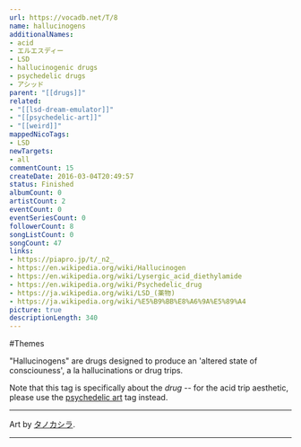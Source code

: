 ```yaml
---
url: https://vocadb.net/T/8
name: hallucinogens
additionalNames: 
- acid
- エルエスディー
- LSD
- hallucinogenic drugs
- psychedelic drugs
- アシッド
parent: "[[drugs]]"
related:
- "[[lsd-dream-emulator]]"
- "[[psychedelic-art]]"
- "[[weird]]"
mappedNicoTags:
- LSD
newTargets:
- all
commentCount: 15
createDate: 2016-03-04T20:49:57
status: Finished
albumCount: 0
artistCount: 2
eventCount: 0
eventSeriesCount: 0
followerCount: 8
songListCount: 0
songCount: 47
links: 
- https://piapro.jp/t/_n2_
- https://en.wikipedia.org/wiki/Hallucinogen
- https://en.wikipedia.org/wiki/Lysergic_acid_diethylamide
- https://en.wikipedia.org/wiki/Psychedelic_drug
- https://ja.wikipedia.org/wiki/LSD_(薬物)
- https://ja.wikipedia.org/wiki/%E5%B9%BB%E8%A6%9A%E5%89%A4
picture: true
descriptionLength: 340
---
```


#Themes

"Hallucinogens" are drugs designed to produce an 'altered state of consciouness', a la hallucinations or drug trips.

Note that this tag is specifically about the *drug* -- for the acid trip aesthetic, please use the [psychedelic art](https://vocadb.net/T/3449/psychedelic-art) tag instead.

---
Art by [タノカシラ](https://vocadb.net/Ar/64857).

---

